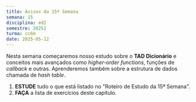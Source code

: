 ```yaml
---
title: Avisos da 15ª Semana
semana: 15
disciplina: ed2
semestre: 20251
turma: cc6m
date: 2025-05-12
---
```


Nesta semana começaremos nosso estudo sobre o **TAD Dicionário** e conceitos
mais avançados como *higher-order functions*, funções de *callback* e
outras. Aprenderemos também sobre a estrutura de dados chamada de *hash table*.

1. **ESTUDE** tudo o que está listado no "Roteiro de Estudo da 15ª Semana".
1. **FAÇA** a lista de exercícios deste capítulo.
